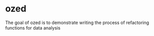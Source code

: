 
# ozed

<!-- badges: start -->
<!-- badges: end -->

The goal of ozed is to demonstrate writing the process of refactoring functions
for data analysis

